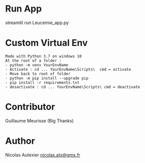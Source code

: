 # Run App 

streamlit run Leucemie_app.py

# Custom Virtual Env 

    Made with Python 3.7 on windows 10
    At the root of a folder : 
    - python -m venv YourEnvName
    - Activate : cd ... YourEnvName\Scripts\  cmd = activate
    - Move back to root of folder
    - python -m pip install --upgrade pip
    - pip install -r requirements.txt
    - desactivate : cd ... YourEnvName\Scripts\ cmd = deactivate


# Contributor 

Guillaume Meurisse (Big Thanks)

# Author

Nicolas Autexier 
nicolas.atx@gmx.fr